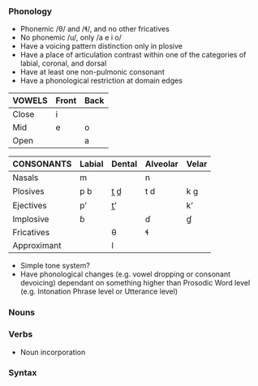 ### Phonology
- Phonemic /θ/ and /ɬ/, and no other fricatives
- No phonemic /u/, only /a e i o/
- Have a voicing pattern distinction only in plosive
- Have a place of articulation contrast within one of the categories of labial, coronal, and dorsal
- Have at least one non-pulmonic consonant
- Have a phonological restriction at domain edges

| VOWELS | Front | Back |
|---     |---    |---   |
| Close  | i     |      |
| Mid    | e     | o    |
| Open   |       | a    |

| CONSONANTS  | Labial | Dental | Alveolar | Velar |
|---          |---     |---     |---       |---    |
| Nasals      | m      |        | n        |       |
| Plosives    | p b    | t̪ d̪    | t d      | k ɡ   |
| Ejectives   | pʼ     | t̪ʼ     |          | kʼ    |
| Implosive   | ɓ      |        | ɗ        | ɠ     |
| Fricatives  |        | θ      | ɬ        |       |
| Approximant |        | l      |          |       |

- Simple tone system?
- Have phonological changes (e.g. vowel dropping or consonant devoicing) dependant on something higher than Prosodic Word level (e.g. Intonation Phrase level or Utterance level)

### Nouns

### Verbs
- Noun incorporation

### Syntax
